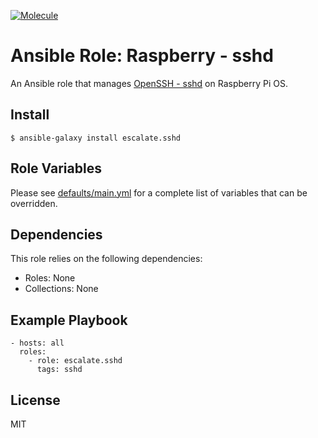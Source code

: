 [![Molecule](https://github.com/escalate/ansible-raspberry-sshd/actions/workflows/molecule.yml/badge.svg?branch=master&event=push)](https://github.com/escalate/ansible-raspberry-sshd/actions/workflows/molecule.yml)

# Ansible Role: Raspberry - sshd

An Ansible role that manages [OpenSSH - sshd](https://www.openssh.com) on Raspberry Pi OS.

## Install

```
$ ansible-galaxy install escalate.sshd
```

## Role Variables

Please see [defaults/main.yml](https://github.com/escalate/ansible-raspberry-sshd/blob/master/defaults/main.yml) for a complete list of variables that can be overridden.

## Dependencies

This role relies on the following dependencies:

* Roles: None
* Collections: None

## Example Playbook

```
- hosts: all
  roles:
    - role: escalate.sshd
      tags: sshd
```

## License

MIT
